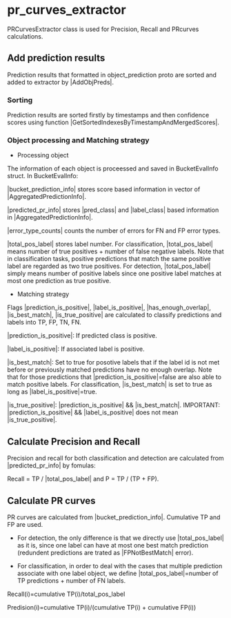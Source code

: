 # pr_curves_extractor
PRCurvesExtractor class is used for Precision, Recall and PRcurves calculations. 

## Add prediction results
Prediction results that formatted in object_prediction proto are sorted and added to extractor by |AddObjPreds|.

### Sorting
Prediction results are sorted firstly by timestamps and then confidence scores using function |GetSortedIndexesByTimestampAndMergedScores|.

### Object processing and Matching strategy
* Processing object

The information of each object is proceessed and saved in BucketEvalInfo struct. In BucketEvalInfo:

|bucket_prediction_info| stores score based information in vector of |AggregatedPredictionInfo|.

|predicted_pr_info| stores |pred_class| and |label_class| based information in |AggregatedPredictionInfo|.

|error_type_counts| counts the number of errors for FN and FP error types.

|total_pos_label| stores label number. For classification, |total_pos_label| means number of true positives + number of false negative labels. Note that in classification tasks, positive predictions that match the same positive label are regarded as two true positives. For detection, |total_pos_label| simply means number of positive labels since one positive label matches at most one prediction as true positive.

* Matching strategy

Flags |prediction_is_positive|, |label_is_positive|, |has_enough_overlap|, |is_best_match|, |is_true_positive| are calculated to classify predictions and labels into TP, FP, TN, FN.

|prediction_is_positive|: If predicted class is positive.

|label_is_positive|: If associated label is positive.

|is_best_match|: Set to true for posotive labels that if the label id is not met before or previously matched predictions have no enough overlap. Note that for those predictions that |prediction_is_positive|=false are also able to match positive labels. For classification,
|is_best_match| is set to true as long as |label_is_positive|=true.

|is_true_positive|: |prediction_is_positive| && |is_best_match|. IMPORTANT: |prediction_is_positive| && |label_is_positive| does not mean |is_true_positive|.

## Calculate Precision and Recall
Precision and recall for both classification and detection are calculated from |predicted_pr_info| by fomulas:

Recall = TP / |total_pos_label| and P = TP / (TP + FP).

## Calculate PR curves
PR curves are calculated from |bucket_prediction_info|. Cumulative TP and FP are used.

* For detection, the only difference is that we directly use |total_pos_label| as it is, since one label can have at most one best match prediction (redundent predictions are trated as |FPNotBestMatch| error).

* For classification, in order to deal with the cases that multiple prediction associate with one label object, we define |total_pos_label|=number of TP predictions + number of FN labels. 

Recall(i)=cumulative TP(i)/total_pos_label

Predision(i)=cumulative TP(i)/(cumulative TP(i) + cumulative FP(i))
